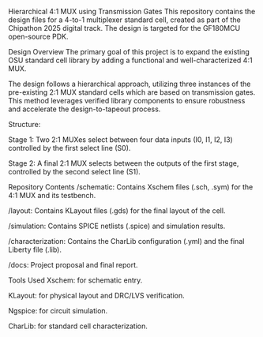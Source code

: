 Hierarchical 4:1 MUX using Transmission Gates
This repository contains the design files for a 4-to-1 multiplexer standard cell, created as part of the Chipathon 2025 digital track. The design is targeted for the GF180MCU open-source PDK.

Design Overview
The primary goal of this project is to expand the existing OSU standard cell library by adding a functional and well-characterized 4:1 MUX.

The design follows a hierarchical approach, utilizing three instances of the pre-existing 2:1 MUX standard cells which are based on transmission gates. This method leverages verified library components to ensure robustness and accelerate the design-to-tapeout process.

Structure:

Stage 1: Two 2:1 MUXes select between four data inputs (I0, I1, I2, I3) controlled by the first select line (S0).

Stage 2: A final 2:1 MUX selects between the outputs of the first stage, controlled by the second select line (S1).

Repository Contents
/schematic: Contains Xschem files (.sch, .sym) for the 4:1 MUX and its testbench.

/layout: Contains KLayout files (.gds) for the final layout of the cell.

/simulation: Contains SPICE netlists (.spice) and simulation results.

/characterization: Contains the CharLib configuration (.yml) and the final Liberty file (.lib).

/docs: Project proposal and final report.

Tools Used
Xschem: for schematic entry.

KLayout: for physical layout and DRC/LVS verification.

Ngspice: for circuit simulation.

CharLib: for standard cell characterization.
